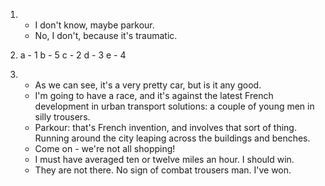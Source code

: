 1.
    - I don't know, maybe parkour.
    - No, I don't, because it's traumatic.

2.
    a - 1
    b - 5
    c - 2
    d - 3
    e - 4

3.
    - As we can see, it's a very pretty car, but is it any good.
    - I'm going to have a race, and it's against the latest French development in urban transport solutions: a couple of young men in silly trousers.
    - Parkour: that's French invention, and involves that sort of thing. Running around the city leaping across the buildings and benches.
    - Come on - we're not all shopping!
    - I must have averaged ten or twelve miles an hour. I should win.
    - They are not there. No sign of combat trousers man. I've won.